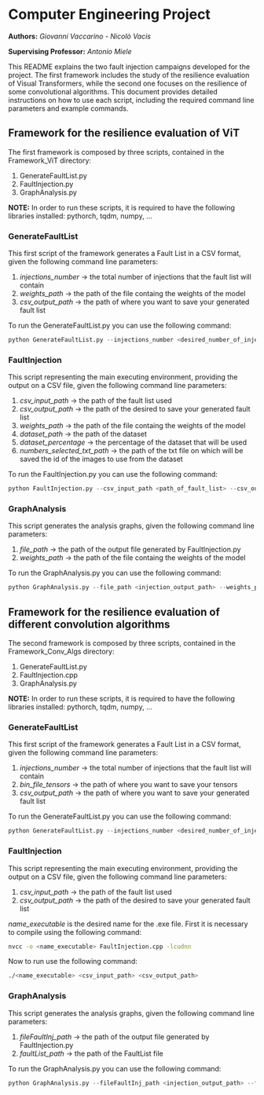# Computer Engineering Project

__Authors:__ _Giovanni Vaccarino - Nicolò Vacis_

__Supervising Professor:__ _Antonio Miele_

This README explains the two fault injection campaigns developed for the project. The first framework includes the study of the resilience evaluation of Visual Transformers, while the second one focuses on the resilience of some convolutional algorithms. This document provides detailed instructions on how to use each script, including the required command line parameters and example commands.

## Framework for the resilience evaluation of ViT
The first framework is composed by three scripts, contained in the Framework_ViT directory: 
1. GenerateFaultList.py 
2. FaultInjection.py
3. GraphAnalysis.py

__NOTE:__ In order to run these scripts, it is required to have the following libraries installed: pythorch, tqdm, numpy, ...

### GenerateFaultList
This first script of the framework generates a Fault List in a CSV format, given the following command line parameters:
1. _injections_number_ -> the total number of injections that the fault list will contain
2. _weights_path_ -> the path of the file containg the weights of the model
3. _csv_output_path_ -> the path of where you want to save your generated fault list

To run the GenerateFaultList.py you can use the following command:

```python
python GenerateFaultList.py --injections_number <desired_number_of_injections> --weights_path <path_of_weights> --csv_output_path <desired_output_path>
```

### FaultInjection
This script representing the main executing environment, providing the output on a CSV file, given the following command line parameters:
1. _csv_input_path_ -> the path of the fault list used
2. _csv_output_path_ -> the path of the desired to save your generated fault list
3. _weights_path_ -> the path of the file containg the weights of the model
4. _dataset_path_ -> the path of the dataset
5. _dataset_percentage_ -> the percentage of the dataset that will be used 
6. _numbers_selected_txt_path_ -> the path of the txt file on which will be saved the id of the images to use from the dataset

To run the FaultInjection.py you can use the following command:

```python
python FaultInjection.py --csv_input_path <path_of_fault_list> --csv_output_path <desired_output_path> --weights_path <path_of_weights> --dataset_path <path_of_dataset> --dataset_percentage <percentage_of_dataset> --numbers_selected_txt_path <path_of_numbers_selected>
```

### GraphAnalysis
This script generates the analysis graphs, given the following command line parameters:
1. _file_path_ -> the path of the output file generated by FaultInjection.py
2. _weights_path_ -> the path of the file containg the weights of the model

To run the GraphAnalysis.py you can use the following command:

```python
python GraphAnalysis.py --file_path <injection_output_path> --weights_path <path_of_weights>
```


## Framework for the resilience evaluation of different convolution algorithms
The second framework is composed by three scripts, contained in the Framework_Conv_Algs directory: 
1. GenerateFaultList.py 
2. FaultInjection.cpp
3. GraphAnalysis.py

__NOTE:__ In order to run these scripts, it is required to have the following libraries installed: pythorch, tqdm, numpy, ...

### GenerateFaultList
This first script of the framework generates a Fault List in a CSV format, given the following command line parameters:
1. _injections_number_ -> the total number of injections that the fault list will contain
2. _bin_file_tensors_ -> the path of where you want to save your tensors
3. _csv_output_path_ -> the path of where you want to save your generated fault list

To run the GenerateFaultList.py you can use the following command:

```python
python GenerateFaultList.py --injections_number <desired_number_of_injections> --bin_file_tensors <path_of_tensors> --csv_output_path <desired_output_path>
```

### FaultInjection
This script representing the main executing environment, providing the output on a CSV file, given the following command line parameters:
1. _csv_input_path_ -> the path of the fault list used
2. _csv_output_path_ -> the path of the desired to save your generated fault list

_name_executable_ is the desired name for the .exe file.
First it is necessary to compile using the following command:

```bash
nvcc -o <name_executable> FaultInjection.cpp -lcudnn
```

Now to run use the following command:

```bash
./<name_executable> <csv_input_path> <csv_output_path>
```

### GraphAnalysis
This script generates the analysis graphs, given the following command line parameters:
1. _fileFaultInj_path_ -> the path of the output file generated by FaultInjection.py
2. _faultList_path_ -> the path of the FaultList file

To run the GraphAnalysis.py you can use the following command:

```python
python GraphAnalysis.py --fileFaultInj_path <injection_output_path> --faultList_path <path_of_faultList>
```
